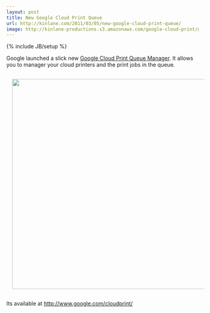 ```yaml
---
layout: post
title: New Google Cloud Print Queue
url: http://kinlane.com/2011/03/05/new-google-cloud-print-queue/
image: http://kinlane-productions.s3.amazonaws.com/google-cloud-print/google-cloud-print-queue-1.png
---
```

{% include JB/setup %}
<p>
     Google launched a slick new <a title="Google Cloud Print Queue Manager" href="http://www.google.com/cloudprint/">Google Cloud Print Queue Manager</a>. It allows you to manager your cloud printers and the print jobs in the queue.
</p>

<p>
     <img class="aligncenter" style="padding: 15px;" src="http://kinlane-productions.s3.amazonaws.com/google-cloud-print/google-cloud-print-queue-1.png"  width="550" align="center" />
</p>

<p>
     Its available at <a title="Google Cloud Print" href="http://www.google.com/cloudprint/">http://www.google.com/cloudprint/</a>
</p>